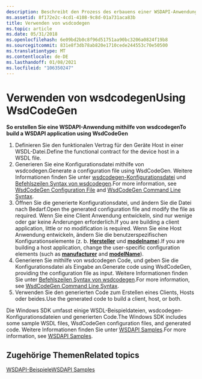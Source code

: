 ```yaml
---
description: Beschreibt den Prozess des erbauens einer WSDAPI-Anwendung mithilfe von wsdcodegen.
ms.assetid: 8f172e2c-4cd1-4108-9c8d-01a731aca83b
title: Verwenden von wsdcodegen
ms.topic: article
ms.date: 05/31/2018
ms.openlocfilehash: 6e09bd2b0c8f96d51751aa90bc3206a0824f19b8
ms.sourcegitcommit: 831e8f3db78ab820e1710cede244553c70e50500
ms.translationtype: MT
ms.contentlocale: de-DE
ms.lasthandoff: 01/08/2021
ms.locfileid: "106350247"
---
```

# <a name="using-wsdcodegen"></a><span data-ttu-id="a1614-103">Verwenden von wsdcodegen</span><span class="sxs-lookup"><span data-stu-id="a1614-103">Using WsdCodeGen</span></span>

<span data-ttu-id="a1614-104">**So erstellen Sie eine WSDAPI-Anwendung mithilfe von wsdcodegen**</span><span class="sxs-lookup"><span data-stu-id="a1614-104">**To build a WSDAPI application using WsdCodeGen**</span></span>

1.  <span data-ttu-id="a1614-105">Definieren Sie den funktionalen Vertrag für den Geräte Host in einer WSDL-Datei.</span><span class="sxs-lookup"><span data-stu-id="a1614-105">Define the functional contract for the device host in a WSDL file.</span></span>
2.  <span data-ttu-id="a1614-106">Generieren Sie eine Konfigurationsdatei mithilfe von wsdcodegen.</span><span class="sxs-lookup"><span data-stu-id="a1614-106">Generate a configuration file using WsdCodeGen.</span></span> <span data-ttu-id="a1614-107">Weitere Informationen finden Sie unter [wsdcodegen-Konfigurationsdatei](wsdcodegen-configuration-file.md) und [Befehlszeilen Syntax von wsdcodegen](wsdcodegen-command-line-syntax.md).</span><span class="sxs-lookup"><span data-stu-id="a1614-107">For more information, see [WsdCodeGen Configuration File](wsdcodegen-configuration-file.md) and [WsdCodeGen Command Line Syntax](wsdcodegen-command-line-syntax.md).</span></span>
3.  <span data-ttu-id="a1614-108">Öffnen Sie die generierte Konfigurationsdatei, und ändern Sie die Datei nach Bedarf.</span><span class="sxs-lookup"><span data-stu-id="a1614-108">Open the generated configuration file and modify the file as required.</span></span> <span data-ttu-id="a1614-109">Wenn Sie eine Client Anwendung entwickeln, sind nur wenige oder gar keine Änderungen erforderlich.</span><span class="sxs-lookup"><span data-stu-id="a1614-109">If you are building a client application, little or no modification is required.</span></span> <span data-ttu-id="a1614-110">Wenn Sie eine Host Anwendung entwickeln, ändern Sie die benutzerspezifischen Konfigurationselemente (z. b. [**Hersteller**](manufacturer.md) und [**modelname**](modelname.md)).</span><span class="sxs-lookup"><span data-stu-id="a1614-110">If you are building a host application, change the user-specific configuration elements (such as [**manufacturer**](manufacturer.md) and [**modelName**](modelname.md)).</span></span>
4.  <span data-ttu-id="a1614-111">Generieren Sie mithilfe von wsdcodegen Code, und geben Sie die Konfigurationsdatei als Eingabe an.</span><span class="sxs-lookup"><span data-stu-id="a1614-111">Generate code using WsdCodeGen, providing the configuration file as input.</span></span> <span data-ttu-id="a1614-112">Weitere Informationen finden Sie unter [Befehlszeilen Syntax von wsdcodegen](wsdcodegen-command-line-syntax.md).</span><span class="sxs-lookup"><span data-stu-id="a1614-112">For more information, see [WsdCodeGen Command Line Syntax](wsdcodegen-command-line-syntax.md).</span></span>
5.  <span data-ttu-id="a1614-113">Verwenden Sie den generierten Code zum Erstellen eines Clients, Hosts oder beides.</span><span class="sxs-lookup"><span data-stu-id="a1614-113">Use the generated code to build a client, host, or both.</span></span>

<span data-ttu-id="a1614-114">Die Windows SDK umfasst einige WSDL-Beispieldateien, wsdcodegen-Konfigurationsdateien und generierten Code.</span><span class="sxs-lookup"><span data-stu-id="a1614-114">The Windows SDK includes some sample WSDL files, WsdCodeGen configuration files, and generated code.</span></span> <span data-ttu-id="a1614-115">Weitere Informationen finden Sie unter [WSDAPI Samples](wsdapi-samples.md).</span><span class="sxs-lookup"><span data-stu-id="a1614-115">For more information, see [WSDAPI Samples](wsdapi-samples.md).</span></span>

## <a name="related-topics"></a><span data-ttu-id="a1614-116">Zugehörige Themen</span><span class="sxs-lookup"><span data-stu-id="a1614-116">Related topics</span></span>

<dl> <dt>

[<span data-ttu-id="a1614-117">WSDAPI-Beispiele</span><span class="sxs-lookup"><span data-stu-id="a1614-117">WSDAPI Samples</span></span>](wsdapi-samples.md)
</dt> </dl>

 

 



